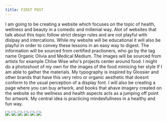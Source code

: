 ```yaml
---
title: FIRST POST
---
```


I am going to be creating a website which focuses on the topic of health, wellness and beauty in a comedic and millenial way. Alot of websites that talk about this topic follow strict design rules and are not playful with dislpay and intercations. While my website will be educational it will also be playful in order to convey these lessons in an easy way to digest. The information will be sourced from certified practioners, who go by the tag name Organic Olivia and Medical Medium. The images will be sourced from artists for example Chloe Wise who's projects center around food. I might do a photoshoot of my own for the images of the food mimicing her style If I am able to gather the materials. My typography is inspired by Glossier and other brands that have this very retro or organic aesthetic that doesnt conform to the usual perception of a display font. I will also be creating a page where you can buy artwork, and books that ahave imagery created on the website so the wellness and health aspects acts as a jumping off point for artwork. My central idea is practicing mindesfullness in a healthy and fun way. 

<img src="images/foodstuff/food1.pdf">
<img src="images/foodstuff/color palette.pdf">
<img src="images/foodstuff/photoshoots.pdf">
<img src="images/foodstuff/font idea.pdf">
<img src="images/foodstuff/dragged.pdf">
<img src="images/foodstuff/sketches.pdf">